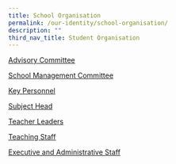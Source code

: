 ```yaml
---
title: School Organisation
permalink: /our-identity/school-organisation/
description: ""
third_nav_title: Student Organisation
---
```

<p><a href="/our-identity/school-organisation/advisory-committee"><u>Advisory Committee</u></a></p>
<p><u><a href="/our-identity/school-organisation/school-management-committee" target="">School&nbsp;M</a>anagement Committee</u></p>
<p><u><a href="/our-identity/school-organisation/key-personnel" target="">Key Personnel</a></u></p>
<p><u><a href="/our-identity/school-organisation/subject-heads" target="">Subject Head</a></u></p>
<p><a href="/our-identity/school-organisation/teacher-leaders" target=""><u>Teacher Leaders</u></a></p>
<p><u><a href="/our-identity/school-organisation/teaching-staff" target="">Teaching Staff</a></u></p>
<p><a href="/our-identity/school-organisation/executive-and-administrative-staff" target=""><u>Executive and Administrative Staff</u></a></p>
